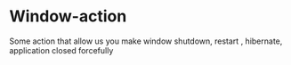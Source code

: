 # Window-action
Some action that allow us you make window shutdown, restart , hibernate, application closed forcefully 
